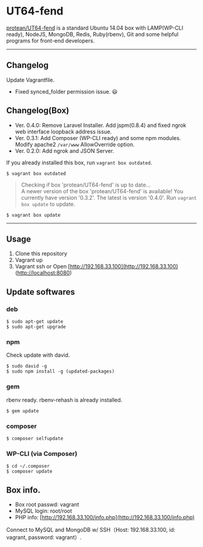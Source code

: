 # UT64-fend

[protean/UT64-fend](https://vagrantcloud.com/protean/boxes/UT64-fend) is a standard Ubuntu 14.04 box with LAMP(WP-CLI ready), NodeJS, MongoDB, Redis, Ruby(rbenv), Git and some helpful programs for front-end developers.

---

## Changelog

Update Vagrantfile.

* Fixed synced_folder permission issue. :smiley:

## Changelog(Box)

* Ver. 0.4.0: Remove Laravel Installer. Add jspm(0.8.4) and fixed ngrok web interface loopback address issue.
* Ver. 0.3.1: Add Composer (WP-CLI ready) and some npm modules. Modify apache2 `/var/www` AllowOverride option.  
* Ver. 0.2.0: Add ngrok and JSON Server.

If you already installed this box, run `vagrant box outdated`.

```
$ vagrant box outdated
```

> Checking if box 'protean/UT64-fend' is up to date...  
> A newer version of the box 'protean/UT64-fend' is available! You currently have version '0.3.2'. The latest is version '0.4.0'. Run `vagrant box update` to update.

```
$ vagrant box update
```

---

## Usage

1. Clone this repository
2. Vagrant up
3. Vagrant ssh or Open [http://192.168.33.100](http://192.168.33.100) ([http://localhost:8080](http://localhost:8080))


## Update softwares

### deb

```
$ sudo apt-get update
$ sudo apt-get upgrade
```

### npm

Check update with david.

```
$ sudo david -g
$ sudo npm install -g (updated-packages)
```

### gem

rbenv ready. rbenv-rehash is already installed.

```
$ gem update
```

### composer

```
$ composer selfupdate
```

### WP-CLI (via Composer)

```
$ cd ~/.composer
$ composer update
```

## Box info.

* Box root passwd: vagrant
* MySQL login: root/root
* PHP info: [http://192.168.33.100/info.php](http://192.168.33.100/info.php)

Connect to MySQL and MongoDB w/ SSH（Host: 192.168.33.100, id: vagrant, password: vagrant）.
